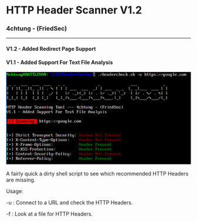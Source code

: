 # HTTP Header Scanner V1.2
### 4chtung - (FriedSec)
-----------
#### V1.2 - Added Redirect Page Support 
#### V1.1 - Added Support For Text File Analysis

![HeaderCheck](/HeaderCheck.PNG)

A fairly quick a dirty shell script to see which recommended HTTP Headers are missing.

Usage: 

-u <URL>  : Connect to a URL and check the HTTP Headers.

-f <FILE> : Look at a file for HTTP Headers.


